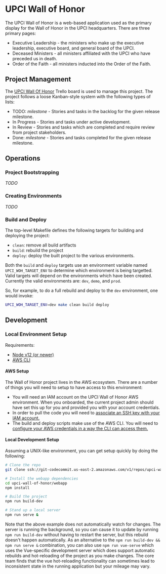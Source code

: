 # UPCI Wall of Honor

The UPCI Wall of Honor is a web-based application used as the primary display
for the Wall of Honor in the UPCI headquarters. There are three primary pages:

* Executive Leadership - the ministers who make up the executive leadership,
  executive board, and general board of the UPCI.
* Deceased Ministers - all ministers affiliated with the UPCI who have preceded
  us in death.
* Order of the Faith - all ministers inducted into the Order of the Faith.

## Project Management

The [UPCI Wall Of Honor](https://trello.com/b/6Pb9pe8x/upci-wall-of-honor)
Trello board is used to manage this project. The project follows a loose
Kanban-style system with the following types of lists:

* TODO: *milestone* - Stories and tasks in the backlog for the given release
  milestone.
* In Progress - Stories and tasks under active development.
* In Review - Stories and tasks which are completed and require review from
  project stakeholders.
* Done: *milestone* - Stories and tasks completed for the given release
  milestone.

## Operations

### Project Bootstrapping

*TODO*

### Creating Environments

*TODO*

### Build and Deploy

The top-level Makefile defines the following targets for building and deploying
the project:

- `clean`: remove all build artifacts
- `build`: rebuild the project
- `deploy`: deploy the built project to the various environments.

Both the `build` and `deploy` targets use an environment variable named
`UPCI_WOH_TARGET_ENV` to determine which environment is being targetted. Valid
targets will depend on the environments which have been created. Currently the
valid environments are: `dev`, `demo`, and `prod`.

So, for example, to do a full rebuild and deploy to the `dev` environment, one
would invoke:

```sh
UPCI_WOH_TARGET_ENV=dev make clean build deploy
```

## Development

### Local Environment Setup

Requirements:
- [Node v12 (or newer)](https://nodejs.org)
- [AWS CLI](https://aws.amazon.com/cli/)

#### AWS Setup

The Wall of Honor project lives in the AWS ecosystem. There are a number of
things you will need to setup to have access to this environment:

- You will need an IAM account on the UPCI Wall of Honor AWS environment. When
  you onboarded, the current project admin should have set this up for you and
  provided you with your account credentials.
- In order to pull the code you will need to [associate an SSH key with your IAM
  account.][codecommit-git-cred]
- The build and deploy scripts make use of the AWS CLI. You will need to
  [configure your AWS credentials in a way the CLI can access
  them.][cli-cred-setup]


[codecommit-git-cred]: https://docs.aws.amazon.com/codecommit/latest/userguide/setting-up.html#setting-up-standard
[cli-cred-setup]: https://docs.aws.amazon.com/cli/latest/userguide/cli-configure-files.html

#### Local Development Setup

Assuming a UNIX-like environment, you can get setup quickly by doing the
following:

```sh
# Clone the repo
git clone ssh://git-codecommit.us-east-2.amazonaws.com/v1/repos/upci-wall-of-honor

# Install the webapp dependencies
cd upci-wall-of-honor/webapp
npm install

# Build the project
npm run build-dev

# Stand up a local server
npm run serve &
```

Note that the above example does not automatically watch for changes. The
server is running the background, so you can cause it to update by running `npm
run build-dev` without having to restart the server, but this rebuild doesn't
happen automatically. As an alternative to the `npm run build-dev && npm run
serve &` combination, you can also use `npm run vue-serve` which uses the
Vue-specific development server which does support automatic rebuilds and
hot-reloading of the project as you make changes. The core team finds that the
vue hot-reloading functionality can sometimes lead to inconsistent state in the
running application but your mileage may vary.
